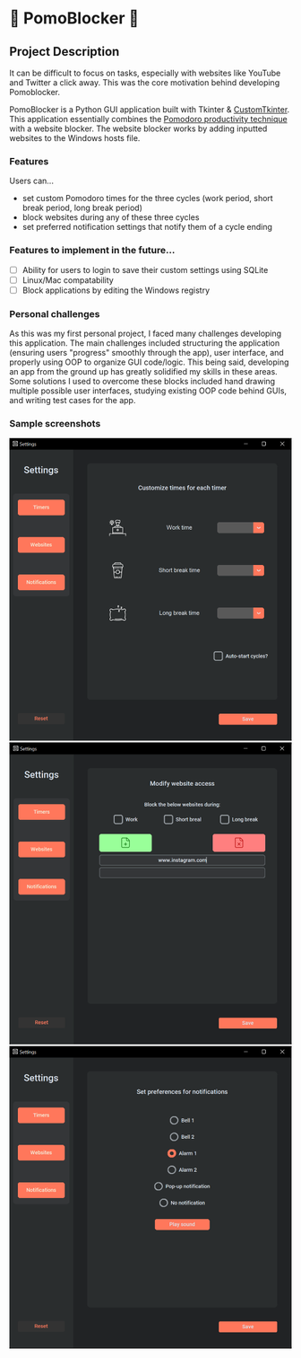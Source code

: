# 🍅 **PomoBlocker** 🍅

## Project Description
It can be difficult to focus on tasks, especially with websites like YouTube and Twitter a click away. This was the core motivation behind developing Pomoblocker.

PomoBlocker is a Python GUI application built with Tkinter & [CustomTkinter](https://github.com/TomSchimansky/CustomTkinter). This application essentially combines the [Pomodoro productivity technique](https://en.wikipedia.org/wiki/Pomodoro_Technique) with a website blocker. The website blocker works by adding inputted websites to the Windows hosts file. 

### Features
Users can...
- set custom Pomodoro times for the three cycles (work period, short break period, long break period)
- block websites during any of these three cycles
- set preferred notification settings that notify them of a cycle ending

### Features to implement in the future...
- [ ] Ability for users to login to save their custom settings using SQLite
- [ ] Linux/Mac compatability
- [ ] Block applications by editing the Windows registry

### Personal challenges
As this was my first personal project, I faced many challenges developing this application. The main challenges included structuring the application (ensuring users "progress" smoothly through the app), user interface, and properly using OOP to organize GUI code/logic. This being said, developing an app from the ground up has greatly solidified my skills in these areas. Some solutions I used to overcome these blocks included hand drawing multiple possible user interfaces, studying existing OOP code behind GUIs, and writing test cases for the app.

### Sample screenshots
![Screenshot 1](/res/settings_sc1.png)
![Screenshot 2](/res/settings_sc2.png)
![Screenshot 3](/res/settings_sc3.png)
